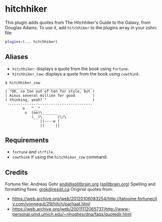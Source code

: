 # hitchhiker
This plugin adds quotes from The Hitchhiker's Guide to the Galaxy, from Douglas Adams.
To use it, add `hitchhiker` to the plugins array in your zshrc file:
```zsh
plugins=(... hitchhiker)
```
## Aliases
- `hitchhiker`: displays a quote from the book using `fortune`.
- `hitchhiker_cow`: displays a quote from the book using `cowthink`.
```console
$ hitchhiker_cow
 _______________________________________
( "OK, so ten out of ten for style, but )
( minus several million for good        )
( thinking, yeah? "                     )
 ---------------------------------------
        o   ^__^
         o  (oo)\_______
            (__)\       )\/\
                ||----w |
                ||     ||
```
## Requirements
- `fortune` and `strfile`.
- `cowthink` if using the `hitchhiker_cow` command.
## Credits
Fortune file: Andreas Gohr <andi@splitbrain.org> ([splitbrain.org](https://www.splitbrain.org/projects/fortunes/hg2g))
Spelling and formatting fixes: <grok@resist.ca>
Original quotes from:
- <https://web.archive.org/web/20120106083254/http://tatooine.fortunecity.com/vonnegut/29/hitch/parhaat.html>
- <https://web.archive.org/web/20011112065737/http://www-personal.umd.umich.edu/~nhughes/dna/faqs/quotedir.html>
